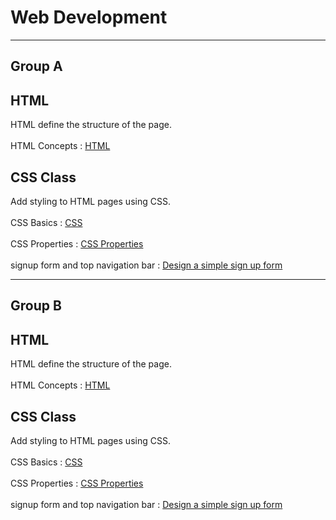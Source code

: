 <h1>Web Development</h1>
<hr>
<h2>Group A</h2>

## HTML 
HTML define the structure of the page. <br><br>
HTML Concepts : <a href="https://github.com/LesleyBonyo/WebDevJan2024/tree/main/Group%20A/15-01-2024"> HTML</a>
<br>
## CSS Class
Add styling to HTML pages using CSS. <br><br>
CSS Basics : <a href="https://github.com/LesleyBonyo/WebDevJan2024/tree/main/Group%20A/29-01-2024">CSS</a> <br><br>
CSS Properties : <a href="https://github.com/LesleyBonyo/WebDevJan2024/blob/main/Group%20A/29-01-2024/styles.css">CSS Properties</a> <br><br>
signup form and top navigation bar : <a href="https://github.com/LesleyBonyo/WebDevJan2024/tree/main/Group%20A/5-02-2024">Design a simple sign up form</a>
<br>
<hr>
<h2>Group B</h2>

## HTML 
HTML define the structure of the page. <br><br>
HTML Concepts : <a href="https://github.com/LesleyBonyo/WebDevJan2024/tree/main/Group%20B/15-01-2024"> HTML</a>
<br>
## CSS Class
Add styling to HTML pages using CSS. <br><br>
CSS Basics : <a href="https://github.com/LesleyBonyo/WebDevJan2024/tree/main/Group%20B/29-01-2024">CSS</a> <br><br>
CSS Properties : <a href="https://github.com/LesleyBonyo/WebDevJan2024/blob/main/Group%20B/29-01-2024/styles.css">CSS Properties</a> <br><br>
signup form and top navigation bar : <a href="https://github.com/LesleyBonyo/WebDevJan2024/tree/main/Group%20B/5-02-2024">Design a simple sign up form</a>
<br>
